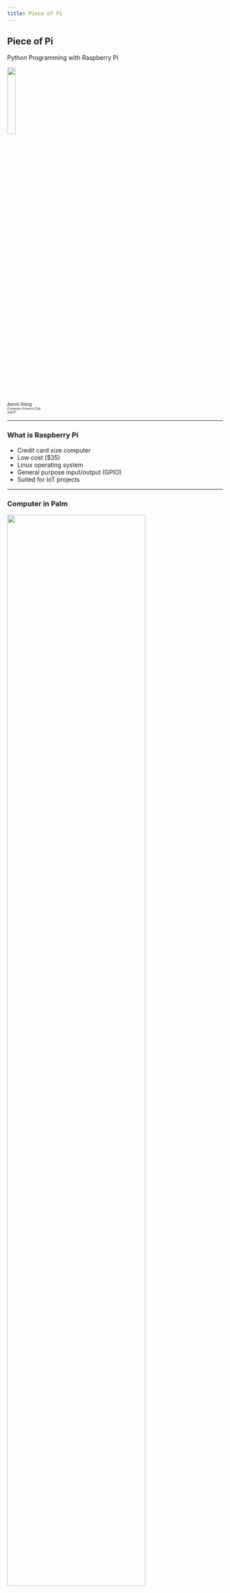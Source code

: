 ```yaml
---
title: Piece of Pi
---
```


## Piece of Pi

Python Programming with Raspberry Pi

<img src="images/pi.png" width="20%" />

<div style="font-size:70%;font-style:italic">Aaron Xiang</div>
<div style="font-size:50%;font-style:italic">Computer Science Club</div>
<div style="font-size:50%;font-style:italic">5/6/17</div>

---

### What is Raspberry Pi

* Credit card size computer               <!-- .element: class="fragment" -->
* Low cost ($35)                          <!-- .element: class="fragment" -->
* Linux operating system                  <!-- .element: class="fragment" -->
* General purpose input/output (GPIO)     <!-- .element: class="fragment" -->
* Suited for IoT projects                 <!-- .element: class="fragment" -->

---

### Computer in Palm

<img src="images/pi-in-palm.jpg" width="80%" />

---

### Raspberry Pi Circuit Board Layout

<img src="images/pi3-model-b.png" width="80%" style="background:white" />

---

### Controlling Light-emitting Diode (LED)

<img src="images/led-control-wiring.jpg" width="70%" />

---

### LED Control GPIO Configuration

<img src="images/led-control-pin.png" width="70%" />

---

### LED Control Programming (Python)

```python
import RPi.GPIO as GPIO   ## Import GPIO library
import time               ## Import time library

GPIO.setmode(GPIO.BCM)    ## Use Broadcom pin numbering
GPIO.setup(1, GPIO.OUT)   ## Setup GPIO Pin 1 to OUTPUT mode

## Blink LED 3 times
for i in range(3):
    GPIO.output(1, GPIO.HIGH)   ## Turn on GPIO pin 1
    time.sleep(1000)            ## Wait 1 second
    GPIO.output(1, GPIO.LOW)    ## Turn on GPIO pin 1
    time.sleep(1000)            ## Wait 1 second

GPIO.cleanup()    ## Reset all GPIO pins
```

---

### Ultrasonic Distance Sensor 
#### (HC-SR04)

<img src="images/hc-sr04.png" width="70%" />

---

### How Distance Sensor Works

<img src="images/distance-sensor-mechanism.png" width="80%" />

---

### Distance Calculation

Speed of sound: 343 m/s

<img src="images/hc-sr04-eq1.png" />
<img src="images/hc-sr04-eq2.png" />

---

### HC-SR04 Wiring Diagram

<img src="images/hc-sr04-config.png" width="60%" />

---

### HC-SR04 Timing Diagram

<img src="images/hc-sr04-timing.png" width="70%" />

---

#### Distance Sensor Python Code

<img src="images/hc-sr04-python.png" width="45%" />

---

### Project Demo

---

### Play Time

Wifi: TP_Link-B710

Wifi password: 62186377

SSH password: raspberry

```bash
ssh pi@raspberrypi

cd projects
python blink-led.py

```



---

### The End

---
